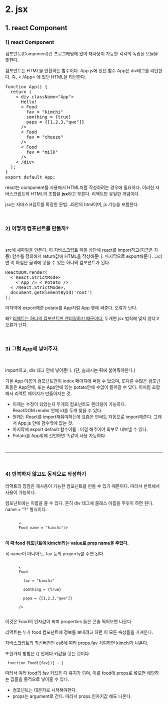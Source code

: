 
# 2. jsx
## 1. react Component
### 1) react Component

컴포넌트(Component)란 프로그래밍에 있어 재사용이 가능한 각각의 독립된 모듈을 뜻한다.

컴포넌트는 HTML을 반환하는 함수이다. App.js에 있던 함수 App은 div태그를 리턴한다. 즉, 
<
/App> 에 있던 HTML을 리턴한다.

<pre>
function App() {
  return ( 
    < div className="App">
      Hello!
      < Food 
        fav = "kimchi" 
        somthing = {true} 
        papa = {[1,2,3,"qwe"]}
      />
      < Food 
        fav = "cheeze"
      />
      < Food 
        fav = "milk"
      />
    < /div>
  );
}
export default App;
</pre>

react는 component를 사용해서 HTML처럼 작성하려는 경우에 필요하다. 이러한 자바스크립트와 HTML의 조합을 <b>jsx</b>라고 부른다. 리액트만 유일한 개념이다.

jsx는 자바스크립트를 확장한 문법. JS안의 html이며, js 기능을 포함한다.

<br>

### 2) 어떻게 컴포넌트를 만들까?

<br>

src에 새파일을 만든다. 이 자바스크립트 파일 상단에 react를 import하고(지금은 자동) 함수를 정의해서 return값에 HTML을 작성해준다. 마지막으로 export해준다. 그러면 이 파일은 골격에 넣을 수 있는 하나의 컴포넌트가 된다.

<pre>
ReactDOM.render(
  < React.StrictMode>
    < App /> < Potato />
  < /React.StrictMode>,
  document.getElementById('root')
); 
</pre>

마지막에 export해준 potato를 App처럼 App 옆에 써준다. 오류가 난다.

왜? <u>리액트는 하나의 컴포넌트만 랜더링하기 때문이다.</u> 두개면 jsx 법칙에 맞지 않다고 오류가 난다.

<br>

### 3) 그럼 App에 넣어주자.

<br>

import하고, div 태그 안에 넣어준다. (단, 슬래시는 뒤에 붙여줘야한다.)


기본 App 이름의 컴포넌트만이 index 페이지에 써질 수 있으며, 또다른 수많은 컴포넌트들은 App안에, 또는 App안에 있는 potato안에 수없이 들어갈 수 있다. 이처럼 조합해서 리액트 페이지가 만들어지는 것.


+ 이제는 수정이 되었는지 두개의 컴포넌트도 렌더링이 가능하다.
ReactDOM.render 안에 id를 두개 찾을 수 있다.
+ 원래는 React를 import해줘야하는데 요즘은 안써도 자동으로 import해준다. 그래서 App.js 안에 함수밖에 없는 것.
+ 마지막에 export default 함수이름 : 이걸 해주어야 외부로 내보낼 수 있다.
+ Potato를 App위에 선언하면 똑같이 사용 가능하다.

<br>

-----------------------

<br>

### 4) 반복하지 않고도 동적으로 작성하기

리액트의 장점은 재사용이 가능한 컴포넌트를 만들 수 있기 때문이다. 따라서 반복해서 사용이 가능하다.

컴포넌트에는 이름을 줄 수 있다. 흔히 div 태그에 클래스 이름을 주듯이 하면 된다. name = "?" 형식이다. 

<code>
      <
      Food name = "kimchi"/>
</code>

<br>

<b>이 때 food 컴포넌트에 kimchi라는 value로 prop name을 주었다.</b>

 꼭 name이 아니어도, fav 등의 property를 주면 된다.

<code>
      <
      Food <br>
        fav = "kimchi" <br>
        somthing = {true} <br>
        papa = {[1,2,3,"qwe"]}<br>
      />
      </code>

이것은 Food의 인자값이 되며 properties 들은 콘솔 찍어보면 나온다. 

리액트는 누가 food 컴포넌트에 정보를 보내려고 하면 이 모든 속성들을 가져온다.

자바스크립트의 최신버전인 es6에 따라 props.fav 처럼하면 kimchi가 나온다.

또한가지 방법은 {} 안에다 키값을 넣는 것이다.

<code> function Food({fav}){ ~ } </code>

따라서 여러 food의 fav 키값은 다 유지가 되며, 이를 food에 props로 넣으면 해당하는 값들을 동적으로 넣어줄 수 있다.

+ 컴포넌트는 대문자로 시작해야한다.
+ props는 argument로 간다. 따라서 props.인자키값 해도 나온다. 
<!-- 2021.09.14-->
